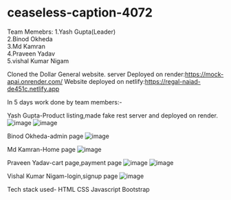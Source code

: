 # ceaseless-caption-4072
Team Memebrs:
1.Yash Gupta(Leader)                                                                                                                                                  
2.Binod Okheda                                                                                                                                                         
3.Md Kamran                                                                                                                                                             
4.Praveen Yadav                                                                                                                                                         
5.vishal Kumar Nigam                                                                                                                                                   

Cloned the Dollar General website.
server Deployed on render:https://mock-apai.onrender.com/
Website deployed on netlify:https://regal-naiad-de451c.netlify.app


In 5 days work done by team members:-

Yash Gupta-Product listing,made fake rest server and deployed on render.
![image](https://user-images.githubusercontent.com/119420347/221514066-53067a5d-8e24-46ae-971d-acf74dcfc7c9.png)
![image](https://user-images.githubusercontent.com/119420347/221514374-d5a3bc53-d061-4191-a932-ba01954f14d6.png)

Binod Okheda-admin page
![image](https://user-images.githubusercontent.com/119420347/221514574-8aeb2d95-395b-4824-8c0a-9b06da26be75.png)

Md Kamran-Home page
![image](https://user-images.githubusercontent.com/119420347/221514696-d9b9919a-98f6-4f43-be99-cf46647388e5.png)

Praveen Yadav-cart page,payment page
![image](https://user-images.githubusercontent.com/119420347/221514882-487619c9-210a-40be-90e4-19d9d5cc675e.png)
![image](https://user-images.githubusercontent.com/119420347/221514980-5e591ec6-620d-4304-a4d3-e1e070de5d16.png)

Vishal Kumar Nigam-login,signup page
![image](https://user-images.githubusercontent.com/119420347/221514782-39049319-c1c7-413e-85e3-d90adbff4eec.png)


Tech stack used-
HTML
CSS 
Javascript
Bootstrap

